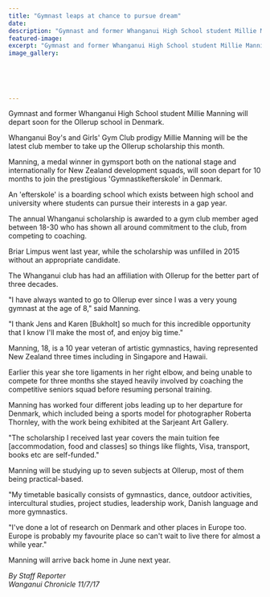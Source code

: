 ```yaml
---
title: "Gymnast leaps at chance to pursue dream"
date: 
description: "Gymnast and former Whanganui High School student Millie Manning will depart soon for the Ollerup school in Denmark..."
featured-image: 
excerpt: "Gymnast and former Whanganui High School student Millie Manning will depart soon for the Ollerup school in Denmark."
image_gallery:
	
	
	
	
	
---
```


<p><span>Gymnast and former Whanganui High School student Millie Manning will depart soon for the Ollerup school in Denmark.</span></p>
<p class="element element-paragraph">Whanganui Boy's and Girls' Gym Club prodigy Millie Manning will be the latest club member to take up the Ollerup scholarship this month.</p>
<p class="element element-paragraph">Manning, a medal winner in gymsport both on the national stage and internationally for New Zealand development squads, will soon depart for 10 months to join the prestigious 'Gymnastikefterskole' in Denmark.</p>
<p class="element element-paragraph">An 'efterskole' is a boarding school which exists between high school and university where students can pursue their interests in a gap year.</p>
<p class="element element-paragraph">The annual Whanganui scholarship is awarded to a gym club member aged between 18-30 who has shown all around commitment to the club, from competing to coaching.</p>
<p class="element element-paragraph">Briar Limpus went last year, while the scholarship was unfilled in 2015 without an appropriate candidate.</p>
<p class="element element-paragraph">The Whanganui club has had an affiliation with Ollerup for the better part of three decades.</p>
<p class="element element-paragraph">"I have always wanted to go to Ollerup ever since I was a very young gymnast at the age of 8," said Manning.</p>
<p class="element element-paragraph">"I thank Jens and Karen [Bukholt] so much for this incredible opportunity that I know I'll make the most of, and enjoy big time."</p>
<p class="element element-paragraph">Manning, 18, is a 10 year veteran of artistic gymnastics, having represented New Zealand three times including in Singapore and Hawaii.</p>
<p class="element element-paragraph">Earlier this year she tore ligaments in her right elbow, and being unable to compete for three months she stayed heavily involved by coaching the competitive seniors squad before resuming personal training.</p>
<p class="element element-paragraph">Manning has worked four different jobs leading up to her departure for Denmark, which included being a sports model for photographer Roberta Thornley, with the work being exhibited at the Sarjeant Art Gallery.</p>
<p class="element element-paragraph">"The scholarship I received last year covers the main tuition fee [accommodation, food and classes] so things like flights, Visa, transport, books etc are self-funded."</p>
<p class="element element-paragraph">Manning will be studying up to seven subjects at Ollerup, most of them being practical-based.</p>
<p class="element element-paragraph">"My timetable basically consists of gymnastics, dance, outdoor activities, intercultural studies, project studies, leadership work, Danish language and more gymnastics.</p>
<p class="element element-paragraph">"I've done a lot of research on Denmark and other places in Europe too. Europe is probably my favourite place so can't wait to live there for almost a while year."</p>
<p class="element element-paragraph">Manning will arrive back home in June next year.</p>
<p class="element element-paragraph"><em>By Staff Reporter</em><br /><em>Wanganui Chronicle 11/7/17</em></p>

